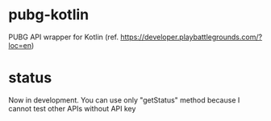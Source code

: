 # pubg-kotlin
PUBG API wrapper for Kotlin
(ref. https://developer.playbattlegrounds.com/?loc=en)

# status 
Now in development.
You can use only "getStatus" method because I cannot test other APIs without API key

